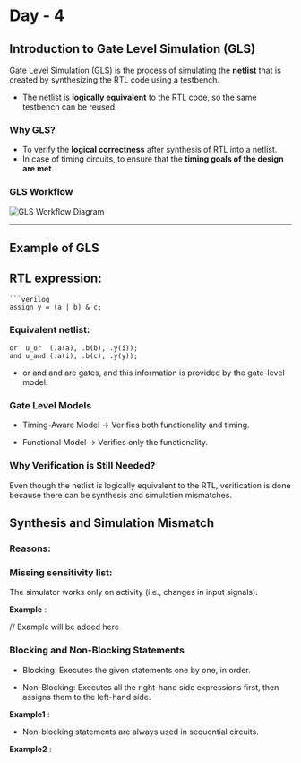 # Day - 4  

## Introduction to Gate Level Simulation (GLS)  

Gate Level Simulation (GLS) is the process of simulating the **netlist** that is created by synthesizing the RTL code using a testbench.  

- The netlist is **logically equivalent** to the RTL code, so the same testbench can be reused.  

### Why GLS?  
- To verify the **logical correctness** after synthesis of RTL into a netlist.  
- In case of timing circuits, to ensure that the **timing goals of the design are met**.  

### GLS Workflow  
![GLS Workflow Diagram](path/to/gls_workflow.png)  

---

## Example of GLS  

## RTL expression:  

    ```verilog
    assign y = (a | b) & c;

### Equivalent netlist:

    or  u_or  (.a(a), .b(b), .y(i));
    and u_and (.a(i), .b(c), .y(y));


- or and and are gates, and this information is provided by the gate-level model.

### Gate Level Models

- Timing-Aware Model → Verifies both functionality and timing.

- Functional Model → Verifies only the functionality.

### Why Verification is Still Needed?

Even though the netlist is logically equivalent to the RTL, verification is done because there can be synthesis and simulation mismatches.

## Synthesis and Simulation Mismatch

### Reasons:

### Missing sensitivity list:
The simulator works only on activity (i.e., changes in input signals).

**Example** :

// Example will be added here


### Blocking and Non-Blocking Statements

- Blocking: Executes the given statements one by one, in order.

- Non-Blocking: Executes all the right-hand side expressions first, then assigns them to the left-hand side.

**Example1** :




- Non-blocking statements are always used in sequential circuits.

**Example2** :
